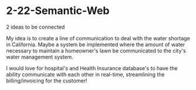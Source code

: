# 2-22-Semantic-Web
2 ideas to be connected


My idea is to create a line of communication to deal with the water shortage in California. Maybe a system be implemented where the amount of water necessary to maintain a homeowner's lawn be communicated to the city's water management system. 

I would love for hospital's and Health Insurance database's to have the ability communicate with each other in real-time, streamlining the billing/invoicing for the customer!

